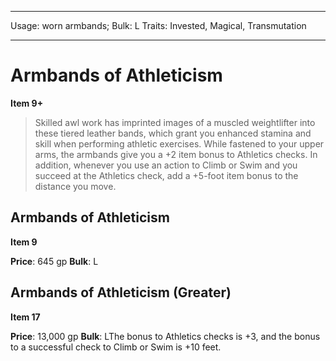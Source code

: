 
---
Usage: worn armbands;
Bulk: L
Traits: Invested, Magical, Transmutation

---

# Armbands of Athleticism

**Item 9+**

> Skilled awl work has imprinted images of a muscled weightlifter into these tiered leather bands, which grant you enhanced stamina and skill when performing athletic exercises. While fastened to your upper arms, the armbands give you a +2 item bonus to Athletics checks. In addition, whenever you use an action to Climb or Swim and you succeed at the Athletics check, add a +5-foot item bonus to the distance you move.

## Armbands of Athleticism

**Item 9**

**Price**: 645 gp
**Bulk**: L

## Armbands of Athleticism (Greater)

**Item 17**

**Price**: 13,000 gp
**Bulk**: LThe bonus to Athletics checks is +3, and the bonus to a successful check to Climb or Swim is +10 feet.
